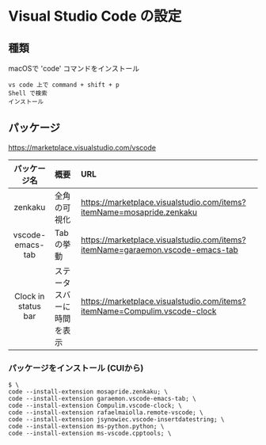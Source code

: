 # Visual Studio Code の設定

## 種類
macOSで 'code' コマンドをインストール
```
vs code 上で command + shift + p
Shell で検索
インストール
```

## パッケージ
https://marketplace.visualstudio.com/vscode

| パッケージ名 | 概要 | URL |
| :-: | :-- | :-- |
| zenkaku | 全角の可視化 | https://marketplace.visualstudio.com/items?itemName=mosapride.zenkaku |
| vscode-emacs-tab | Tabの挙動 | https://marketplace.visualstudio.com/items?itemName=garaemon.vscode-emacs-tab |
| Clock in status bar | ステータスバーに時間を表示 | https://marketplace.visualstudio.com/items?itemName=Compulim.vscode-clock |

### パッケージをインストール (CUIから)
```
$ \
code --install-extension mosapride.zenkaku; \
code --install-extension garaemon.vscode-emacs-tab; \
code --install-extension Compulim.vscode-clock; \
code --install-extension rafaelmaiolla.remote-vscode; \
code --install-extension jsynowiec.vscode-insertdatestring; \
code --install-extension ms-python.python; \
code --install-extension ms-vscode.cpptools; \
```
